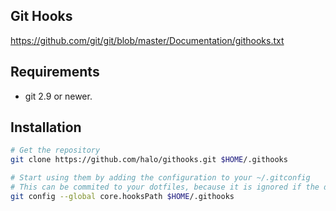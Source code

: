 ## Git Hooks

https://github.com/git/git/blob/master/Documentation/githooks.txt

## Requirements

* git 2.9 or newer.

## Installation

```bash
# Get the repository
git clone https://github.com/halo/githooks.git $HOME/.githooks

# Start using them by adding the configuration to your ~/.gitconfig
# This can be commited to your dotfiles, because it is ignored if the directory does not exist.
git config --global core.hooksPath $HOME/.githooks
```
